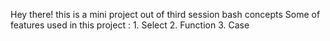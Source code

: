 Hey there! this is a mini project out of third session bash concepts
Some of features used in this project :
	1. Select
	2. Function 
	3. Case
	

